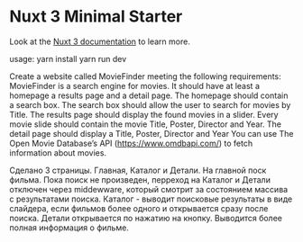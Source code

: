 # Nuxt 3 Minimal Starter

Look at the [Nuxt 3 documentation](https://nuxt.com/docs/getting-started/introduction) to learn more.

usage:
yarn install
yarn run dev

Create a website called MovieFinder meeting the following requirements:
MovieFinder is a search engine for movies.
It should have at least a homepage a results page and a detail page.
The homepage should contain a search box.
The search box should allow the user to search for movies by Title.
The results page should display the found movies in a slider.
Every movie slide should contain the movie Title, Poster, Director and Year.
The detail page should display a Title, Poster, Director and Year
You can use The Open Movie Database’s API (https://www.omdbapi.com/) to fetch
information about movies.

Сделано 3 страницы. Главная, Каталог и Детали. На главной поск фильма. Пока поиск не произведен, перреход на Каталог и Детали
отключен через middewware, который смотрит за состоянием массива с результатами поиска.
Каталог - выводит поисковые результаты в виде слайдера, если фильмов более одного и открывается сразу после поиска. Детали открывается по нажатию на кнопку. Выводится более полная информация о фильме.
